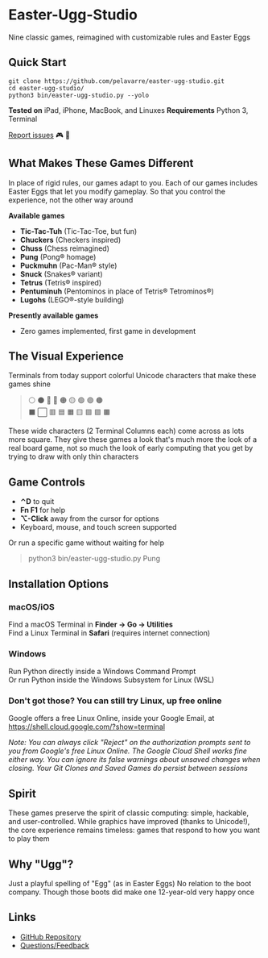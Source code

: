 # Easter-Ugg-Studio

Nine classic games, reimagined with customizable rules and Easter Eggs


## Quick Start

```
git clone https://github.com/pelavarre/easter-ugg-studio.git
cd easter-ugg-studio/
python3 bin/easter-ugg-studio.py --yolo
```

**Tested on** iPad, iPhone, MacBook, and Linuxes
**Requirements** Python 3, Terminal

[Report issues](https://twitter.com/intent/tweet?text=/@PELaVarre+Easter-Ugg-Studio) 🎮 👾


## What Makes These Games Different

In place of rigid rules, our games adapt to you.
Each of our games includes Easter Eggs that let you modify gameplay.
So that you control the experience, not the other way around

**Available games**
- **Tic-Tac-Tuh** (Tic-Tac-Toe, but fun)
- **Chuckers** (Checkers inspired)
- **Chuss** (Chess reimagined)
- **Pung** (Pong® homage)
- **Puckmuhn** (Pac-Man® style)
- **Snuck** (Snakes® variant)
- **Tetrus** (Tetris® inspired)
- **Pentuminuh** (Pentominos in place of Tetris® Tetrominos®)
- **Lugohs** (LEGO®-style building)

**Presently available games**
- Zero games implemented, first game in development


## The Visual Experience

Terminals from today
support colorful Unicode characters that make these games shine

> ⚪ ⚫ 🔴 🔵 🟠 🟡 🟢 🟣 🟤 <br>
> ⬛ ⬜ 🟥 🟦 🟧 🟨 🟩 🟪 🟫 <br>

These wide characters (2 Terminal Columns each) come across as lots more square.
They give these games a look that's much more the look of a real board game,
not so much the look of early computing
that you get by trying to draw with only thin characters


## Game Controls

- **⌃D** to quit
- **Fn F1** for help
- **⌥-Click** away from the cursor for options
- Keyboard, mouse, and touch screen supported

Or run a specific game without waiting for help
> python3 bin/easter-ugg-studio.py Pung <br>


## Installation Options

### macOS/iOS
Find a macOS Terminal in **Finder → Go → Utilities** <br>
Find a Linux Terminal in **Safari** (requires internet connection) <br>

### Windows
Run Python directly inside a Windows Command Prompt <br>
Or run Python inside the Windows Subsystem for Linux (WSL) <br>

### Don't got those? You can still try Linux, up free online
Google offers a free Linux Online, inside your Google Email, at
https://shell.cloud.google.com/?show=terminal

*Note:
You can always click "Reject" on the authorization prompts
sent to you from Google's free Linux Online.
The Google Cloud Shell works fine either way.
You can ignore its false warnings about unsaved changes when closing.
Your Git Clones and Saved Games do persist between sessions*


## Spirit

These games preserve the spirit of classic computing:
simple, hackable, and user-controlled.
While graphics have improved (thanks to Unicode!),
the core experience remains timeless:
games that respond to how you want to play them


## Why "Ugg"?

Just a playful spelling of "Egg" (as in Easter Eggs)
No relation to the boot company.
Though those boots did make one 12-year-old very happy once


## Links

+ [GitHub Repository](https://github.com/pelavarre/easter-ugg-studio/blob/main/README.md)
+ [Questions/Feedback](https://twitter.com/intent/tweet?text=/@PELaVarre+Easter-Ugg-Studio)